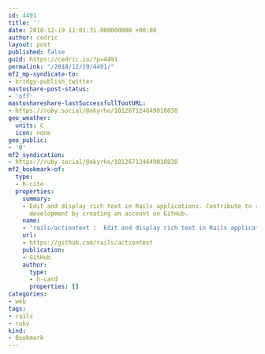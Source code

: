 ```yaml
---
id: 4491
title: ''
date: 2018-12-19 11:01:31.000000000 +00:00
author: cedric
layout: post
published: false
guid: https://cedric.io/?p=4491
permalink: "/2018/12/19/4491/"
mf2_mp-syndicate-to:
- bridgy-publish_twitter
mastoshare-post-status:
- 'off'
mastoshareshare-lastSuccessfullTootURL:
- https://ruby.social/@akyrho/101267124649018838
geo_weather:
  units: C
  icon: none
geo_public:
- '0'
mf2_syndication:
- https://ruby.social/@akyrho/101267124649018838
mf2_bookmark-of:
  type:
  - h-cite
  properties:
    summary:
    - Edit and display rich text in Rails applications. Contribute to rails/actiontext
      development by creating an account on GitHub.
    name:
    - 'rails/actiontext :  Edit and display rich text in Rails applications'
    url:
    - https://github.com/rails/actiontext
    publication:
    - GitHub
    author:
      type:
      - h-card
      properties: []
categories:
- web
tags:
- rails
- ruby
kind:
- Bookmark
---
```

